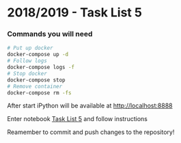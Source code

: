 # 2018/2019 - Task List 5

###  Commands you will need
```bash
# Put up docker
docker-compose up -d
# Follow logs
docker-compose logs -f
# Stop docker
docker-compose stop
# Remove container
docker-compose rm -fs
```

After start iPython will be available at [http://localhost:8888](http://localhost:8888)

Enter notebook  [Task List 5](http://localhost:8888/notebooks/Task%20List%205.ipynb) and follow instructions

Reamember to commit and push changes to the  repository!
